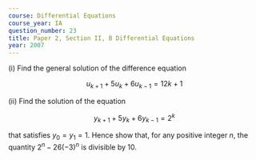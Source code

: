 ```yaml
---
course: Differential Equations
course_year: IA
question_number: 23
title: Paper 2, Section II, B Differential Equations
year: 2007
---
```




(i) Find the general solution of the difference equation

$$u_{k+1}+5 u_{k}+6 u_{k-1}=12 k+1$$

(ii) Find the solution of the equation

$$y_{k+1}+5 y_{k}+6 y_{k-1}=2^{k}$$

that satisfies $y_{0}=y_{1}=1$. Hence show that, for any positive integer $n$, the quantity $2^{n}-26(-3)^{n}$ is divisible by $10 .$